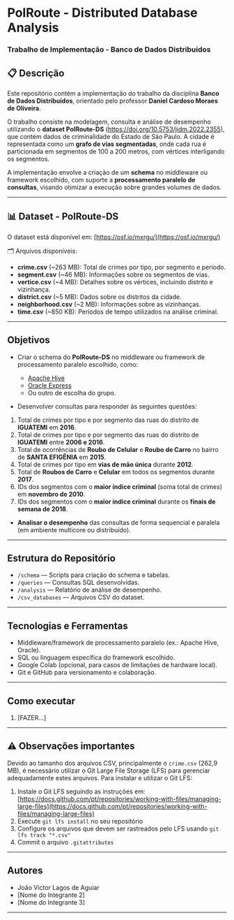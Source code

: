 # PolRoute - Distributed Database Analysis

### Trabalho de Implementação - Banco de Dados Distribuídos

## 📋 Descrição

Este repositório contém a implementação do trabalho da disciplina **Banco de Dados Distribuídos**, orientado pelo professor **Daniel Cardoso Moraes de Oliveira**.

O trabalho consiste na modelagem, consulta e análise de desempenho utilizando o **dataset PolRoute-DS** (https://doi.org/10.5753/jidm.2022.2355), que contém dados de criminalidade do Estado de São Paulo. A cidade é representada como um **grafo de vias segmentadas**, onde cada rua é particionada em segmentos de 100 a 200 metros, com vértices interligando os segmentos.

A implementação envolve a criação de um **schema** no middleware ou framework escolhido, com suporte a **processamento paralelo de consultas**, visando otimizar a execução sobre grandes volumes de dados.

---

## 📊 Dataset - PolRoute-DS

O dataset está disponível em: [https://osf.io/mxrgu/](https://osf.io/mxrgu/)

🗂️ Arquivos disponíveis:

- **crime.csv** (~263 MB): Total de crimes por tipo, por segmento e período.
- **segment.csv** (~46 MB): Informações sobre os segmentos de vias.
- **vertice.csv** (~4 MB): Detalhes sobre os vértices, incluindo distrito e vizinhança.
- **district.csv** (~5 MB): Dados sobre os distritos da cidade.
- **neighborhood.csv** (~2 MB): Informações sobre as vizinhanças.
- **time.csv** (~850 KB): Períodos de tempo utilizados na análise criminal.

---

## Objetivos

- Criar o schema do **PolRoute-DS** no middleware ou framework de processamento paralelo escolhido, como:
  - [Apache Hive](https://hive.apache.org/)
  - [Oracle Express](https://www.oracle.com/database/technologies/appdev/xe.html)
  - Ou outro de escolha do grupo.

- Desenvolver consultas para responder às seguintes questões:

1. Total de crimes por tipo e por segmento das ruas do distrito de **IGUATEMI** em **2016**.
2. Total de crimes por tipo e por segmento das ruas do distrito de **IGUATEMI** entre **2006 e 2016**.
3. Total de ocorrências de **Roubo de Celular** e **Roubo de Carro** no bairro de **SANTA EFIGÊNIA** em **2015**.
4. Total de crimes por tipo em **vias de mão única** durante **2012**.
5. Total de **Roubos de Carro** e **Celular** em todos os segmentos durante **2017**.
6. IDs dos segmentos com o **maior índice criminal** (soma total de crimes) em **novembro de 2010**.
7. IDs dos segmentos com o **maior índice criminal** durante os **finais de semana de 2018**.

- **Analisar o desempenho** das consultas de forma sequencial e paralela (em ambiente multicore ou distribuído).

---

## Estrutura do Repositório

- `/schema` — Scripts para criação do schema e tabelas.
- `/queries` — Consultas SQL desenvolvidas.
- `/analysis` — Relatório de análise de desempenho.
- `/csv_databases` — Arquivos CSV do dataset.

---

## Tecnologias e Ferramentas

- Middleware/framework de processamento paralelo (ex.: Apache Hive, Oracle).
- SQL ou linguagem específica do framework escolhido.
- Google Colab (opcional, para casos de limitações de hardware local).
- Git e GitHub para versionamento e colaboração.

---

## Como executar

1. [FAZER...]

---

## ⚠️ Observações importantes

Devido ao tamanho dos arquivos CSV, principalmente o `crime.csv` (262,9 MB), é necessário utilizar o Git Large File Storage (LFS) para gerenciar adequadamente estes arquivos. Para instalar e utilizar o Git LFS:

1. Instale o Git LFS seguindo as instruções em: [https://docs.github.com/pt/repositories/working-with-files/managing-large-files](https://docs.github.com/pt/repositories/working-with-files/managing-large-files)
2. Execute `git lfs install` no seu repositório
3. Configure os arquivos que devem ser rastreados pelo LFS usando `git lfs track "*.csv"`
4. Commit o arquivo `.gitattributes`

---

## Autores

- João Victor Lagos de Aguiar
- [Nome do Integrante 2]
- [Nome do Integrante 3]

---

